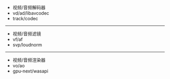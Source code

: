 * 视频/音频解码器
* vd/ad/libavcodec 
* track/codec

---

* 视频/音频滤镜
* vf/af
* svp/loudnorm

---

* 视频/音频渲染器
* vo/ao
* gpu-next/wasapi
